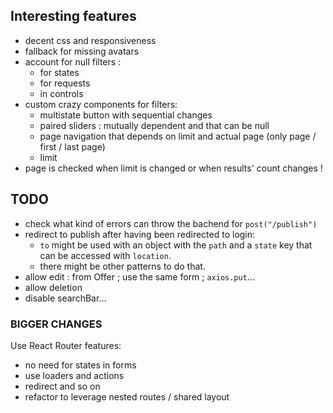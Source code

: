 ## Interesting features

- decent css and responsiveness
- fallback for missing avatars
- account for null filters :
  - for states
  - for requests
  - in controls
- custom crazy components for filters:
  - multistate button with sequential changes
  - paired sliders : mutually dependent and that can be null
  - page navigation that depends on limit and actual page (only page / first / last page)
  - limit
- page is checked when limit is changed or when results' count changes !

## TODO

- check what kind of errors can throw the bachend for `post("/publish")`
- redirect to publish after having been redirected to login:
  - `to` might be used with an object with the `path` and a `state` key that can be accessed with `location`.
  - there might be other patterns to do that.
- allow edit : from Offer ; use the same form ; `axios.put`...
- allow deletion
- disable searchBar...

### BIGGER CHANGES

Use React Router features:

- no need for states in forms
- use loaders and actions
- redirect and so on
- refactor to leverage nested routes / shared layout
